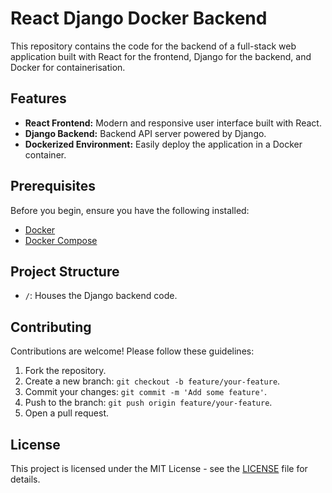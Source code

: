 # React Django Docker Backend

This repository contains the code for the backend of a full-stack web application built with React for the frontend, Django for the backend, and Docker for containerisation.

## Features

- **React Frontend:** Modern and responsive user interface built with React.
- **Django Backend:** Backend API server powered by Django.
- **Dockerized Environment:** Easily deploy the application in a Docker container.

## Prerequisites

Before you begin, ensure you have the following installed:

- [Docker](https://www.docker.com/get-started)
- [Docker Compose](https://docs.docker.com/compose/install/)

## Project Structure
- `/`: Houses the Django backend code.

## Contributing

Contributions are welcome! Please follow these guidelines:

1. Fork the repository.
2. Create a new branch: `git checkout -b feature/your-feature`.
3. Commit your changes: `git commit -m 'Add some feature'`.
4. Push to the branch: `git push origin feature/your-feature`.
5. Open a pull request.

## License

This project is licensed under the MIT License - see the [LICENSE](LICENSE) file for details.
